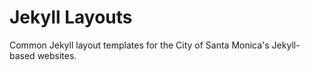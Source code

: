 # Jekyll Layouts

Common Jekyll layout templates for the City of Santa Monica's Jekyll-based websites.
        